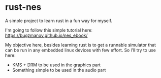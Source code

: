 # rust-nes
A simple project to learn rust in a fun way for myself.

I'm going to follow this simple tutorial here:
https://bugzmanov.github.io/nes_ebook/

My objective here, besides learning rust is to get a runnable simulator that can be run in any embedded linux devices with few effort.
So I'll try to use here:
 - KMS + DRM to be used in the graphics part
 - Something simple to be used in the audio part

